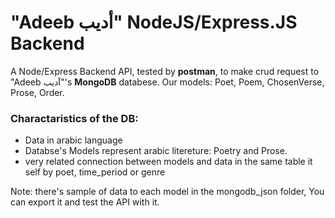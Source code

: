 # "Adeeb أديب" NodeJS/Express.JS Backend

A Node/Express Backend API, tested by **postman**, to make crud request to
"Adeeb آديب"'s **MongoDB** databese. Our models: Poet, Poem, ChosenVerse, Prose,
Order.

### Charactaristics of the DB:

- Data in arabic language
- Databse's Models represent arabic litereture: Poetry and Prose.
- very related connection between models and data in the same table it self by
  poet, time_period or genre

Note: there's sample of data to each model in the mongodb_json folder, You can
export it and test the API with it.
